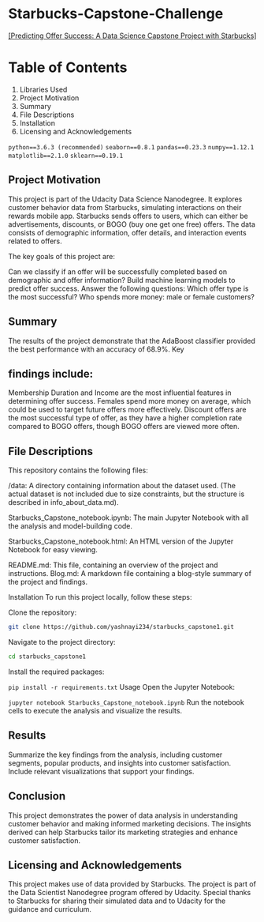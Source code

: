 
# Starbucks-Capstone-Challenge
[[Predicting Offer Success: A Data Science Capstone Project with Starbucks]](https://medium.com/@yash.nayi9624/predicting-offer-success-a-data-science-capstone-project-with-starbucks-5e02827fa3f5)

# Table of Contents
1. Libraries Used
2. Project Motivation
3. Summary
4. File Descriptions
5. Installation
6. Licensing and Acknowledgements

`python==3.6.3 (recommended)`
`seaborn==0.8.1`
`pandas==0.23.3`
`numpy==1.12.1`
`matplotlib==2.1.0`
`sklearn==0.19.1`

## Project Motivation
This project is part of the Udacity Data Science Nanodegree. It explores customer behavior data from Starbucks, simulating interactions on their rewards mobile app. Starbucks sends offers to users, which can either be advertisements, discounts, or BOGO (buy one get one free) offers. The data consists of demographic information, offer details, and interaction events related to offers.

The key goals of this project are:

Can we classify if an offer will be successfully completed based on demographic and offer information?
Build machine learning models to predict offer success.
Answer the following questions:
Which offer type is the most successful?
Who spends more money: male or female customers?

## Summary
The results of the project demonstrate that the AdaBoost classifier provided the best performance with an accuracy of 68.9%. Key 

## findings include:

Membership Duration and Income are the most influential features in determining offer success.
Females spend more money on average, which could be used to target future offers more effectively.
Discount offers are the most successful type of offer, as they have a higher completion rate compared to BOGO offers, though BOGO offers are viewed more often.

## File Descriptions
This repository contains the following files:

/data: A directory containing information about the dataset used. (The actual dataset is not included due to size constraints, but the structure is described in info_about_data.md).

Starbucks_Capstone_notebook.ipynb: The main Jupyter Notebook with all the analysis and model-building code.

Starbucks_Capstone_notebook.html: An HTML version of the Jupyter Notebook for easy viewing.

README.md: This file, containing an overview of the project and instructions.
Blog.md: A markdown file containing a blog-style summary of the project and findings.

Installation
To run this project locally, follow these steps:

Clone the repository:
```bash
git clone https://github.com/yashnayi234/starbucks_capstone1.git
```
Navigate to the project directory:

```bash
cd starbucks_capstone1
```
Install the required packages:

```pip install -r requirements.txt```
Usage
Open the Jupyter Notebook:

```jupyter notebook Starbucks_Capstone_notebook.ipynb```
Run the notebook cells to execute the analysis and visualize the results.

## Results
Summarize the key findings from the analysis, including customer segments, popular products, and insights into customer satisfaction.
Include relevant visualizations that support your findings.

## Conclusion
This project demonstrates the power of data analysis in understanding customer behavior and making informed marketing decisions. The insights derived can help Starbucks tailor its marketing strategies and enhance customer satisfaction.

## Licensing and Acknowledgements
This project makes use of data provided by Starbucks. The project is part of the Data Scientist Nanodegree program offered by Udacity. Special thanks to Starbucks for sharing their simulated data and to Udacity for the guidance and curriculum.

